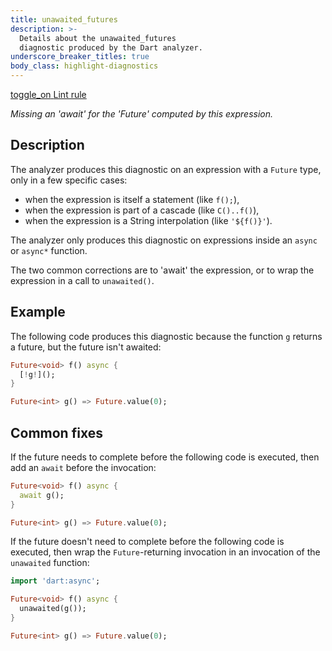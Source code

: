 ```yaml
---
title: unawaited_futures
description: >-
  Details about the unawaited_futures
  diagnostic produced by the Dart analyzer.
underscore_breaker_titles: true
body_class: highlight-diagnostics
---
```


<div class="tags">
  <a class="tag-label"
      href="/tools/linter-rules/unawaited_futures"
      title="Learn about the lint rule that enables this diagnostic."
      aria-label="Learn about the lint rule that enables this diagnostic."
      target="_blank">
    <span class="material-symbols" aria-hidden="true">toggle_on</span>
    <span>Lint rule</span>
  </a>
</div>

_Missing an 'await' for the 'Future' computed by this expression._

## Description

The analyzer produces this diagnostic on an expression with a `Future`
type, only in a few specific cases:

* when the expression is itself a statement (like `f();`),
* when the expression is part of a cascade (like `C()..f()`),
* when the expression is a String interpolation (like `'${f()}'`).

The analyzer only produces this diagnostic on expressions inside an
`async` or `async*` function.

The two common corrections are to 'await' the expression, or to wrap the
expression in a call to `unawaited()`.

## Example

The following code produces this diagnostic because the function `g`
returns a future, but the future isn't awaited:

```dart
Future<void> f() async {
  [!g!]();
}

Future<int> g() => Future.value(0);
```

## Common fixes

If the future needs to complete before the following code is executed,
then add an `await` before the invocation:

```dart
Future<void> f() async {
  await g();
}

Future<int> g() => Future.value(0);
```

If the future doesn't need to complete before the following code is
executed, then wrap the `Future`-returning invocation in an invocation of
the `unawaited` function:

```dart
import 'dart:async';

Future<void> f() async {
  unawaited(g());
}

Future<int> g() => Future.value(0);
```
